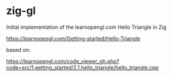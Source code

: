 # zig-gl

Initial implementation of the learnopengl.com Hello Triangle in Zig

https://learnopengl.com/Getting-started/Hello-Triangle

based on:

https://learnopengl.com/code_viewer_gh.php?code=src/1.getting_started/2.1.hello_triangle/hello_triangle.cpp
